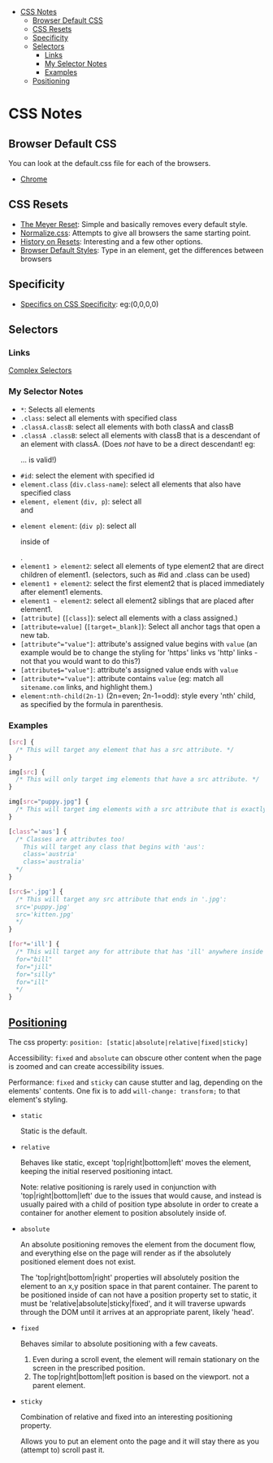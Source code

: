 - [CSS Notes](#css-notes)
  - [Browser Default CSS](#browser-default-css)
  - [CSS Resets](#css-resets)
  - [Specificity](#specificity)
  - [Selectors](#selectors)
    - [Links](#links)
    - [My Selector Notes](#my-selector-notes)
    - [Examples](#examples)
  - [Positioning](#positioning)

# CSS Notes

## Browser Default CSS

You can look at the default.css file for each of the browsers.

* [Chrome](https://chromium.googlesource.com/chromium/blink/+/refs/heads/main/Source/core/css/html.css)

## CSS Resets

* [The Meyer Reset](https://meyerweb.com/eric/tools/css/reset/): Simple and basically removes every default style.
* [Normalize.css](https://nicolasgallagher.com/about-normalize-css/): Attempts to give all browsers the same starting point.
* [History on Resets](https://css-tricks.com/reboot-resets-reasoning/): Interesting and a few other options.
* [Browser Default Styles](https://browserdefaultstyles.com/): Type in an element, get the differences between browsers

## Specificity

* [Specifics on CSS Specificity](https://css-tricks.com/specifics-on-css-specificity/): eg:(0,0,0,0)

## Selectors

### Links

[Complex Selectors](https://learn.shayhowe.com/advanced-html-css/complex-selectors/)

### My Selector Notes

* `*`: Selects all elements
* `.class`: select all elements with specified class
* `.classA.classB`: select all elements with both classA and classB
* `.classA .classB`: select all elements with classB that is a descendant of an element with classA. (Does *not* have to be a direct descendant! eg: <body class="classA"><div><span><p><img class="classB">... is valid!)
* `#id`: select the element with specified id
* `element.class` (`div.class-name`): select all elements that also have specified class
* `element, element` (`div, p`): select all <div> and <p>
* `element element`: (`div p`): select all <p> inside of <div>.
* `element1 > element2`: select all elements of type element2 that are direct children of element1. (selectors, such as #id and .class can be used)
* `element1 + element2`: select the first element2 that is placed immediately after element1 elements.
* `element1 ~ element2`: select all element2 siblings that are placed after element1.
* `[attribute]` (`[class]`): select all elements with a class assigned.)
* `[attribute=value]` (`[target=_blank]`): Select all anchor tags that open a new tab.
* `[attribute^="value"]`: attribute's assigned value begins with `value` (an example would be to change the styling for 'https' links vs 'http' links - not that you would want to do this?)
* `[attribute$="value"]`: attribute's assigned value ends with `value`
* `[attribute*="value"]`: attribute contains `value` (eg: match all `sitename.com` links, and highlight them.)
* `element:nth-child(2n-1)` (2n=even; 2n-1=odd): style every 'nth' child, as specified by the formula in parenthesis.

### Examples

``` css
[src] {
  /* This will target any element that has a src attribute. */
}

img[src] {
  /* This will only target img elements that have a src attribute. */
}

img[src="puppy.jpg"] {
  /* This will target img elements with a src attribute that is exactly "puppy.jpg" */
}

[class^='aus'] {
  /* Classes are attributes too!
    This will target any class that begins with 'aus':
    class='austria'
    class='australia'
  */
}

[src$='.jpg'] {
  /* This will target any src attribute that ends in '.jpg':
  src='puppy.jpg'
  src='kitten.jpg'
  */
}

[for*='ill'] {
  /* This will target any for attribute that has 'ill' anywhere inside it:
  for="bill"
  for="jill"
  for="silly"
  for="ill"
  */
}
```

## [Positioning](test/position.html)

The css property: `position: [static|absolute|relative|fixed|sticky]`

Accessibility: `fixed` and `absolute` can obscure other content when the page is zoomed and can create accessibility issues.

Performance: `fixed` and `sticky` can cause stutter and lag, depending on the elements' contents. One fix is to add `will-change: transform;` to that element's styling.

* `static`

  Static is the default.

* `relative`
  
  Behaves like static, except 'top|right|bottom|left' moves the element, keeping the initial reserved positioning intact.

  Note: relative positioning is rarely used in conjunction with 'top|right|bottom|left' due to the issues that would cause, and instead is usually paired with a child of position type absolute in order to create a container for another element to position absolutely inside of.

* `absolute`

  An absolute positioning removes the element from the document flow, and everything else on the page will render as if the absolutely positioned element does not exist.

  The 'top|right|bottom|right' properties will absolutely position the element to an x,y position space in that parent container. The parent to be positioned inside of can not have a position property set to static, it must be 'relative|absolute|sticky|fixed', and it will traverse upwards through the DOM until it arrives at an appropriate parent, likely 'head'.

* `fixed`

  Behaves similar to absolute positioning with a few caveats.

  1. Even during a scroll event, the element will remain stationary on the screen in the prescribed position.
  2. The top|right|bottom|left position is based on the viewport. not a parent element.

* `sticky`

  Combination of relative and fixed into an interesting positioning property.

  Allows you to put an element onto the page and it will stay there as you (attempt to) scroll past it.
